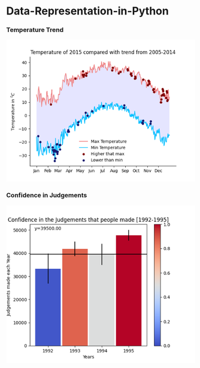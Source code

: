 # Data-Representation-in-Python

### Temperature Trend
![Temperature Trends](/Display/Temperature-Trend.png)

### Confidence in Judgements
![Confidence in Judgements](/Display/Confidence-in-Judgements.png)
